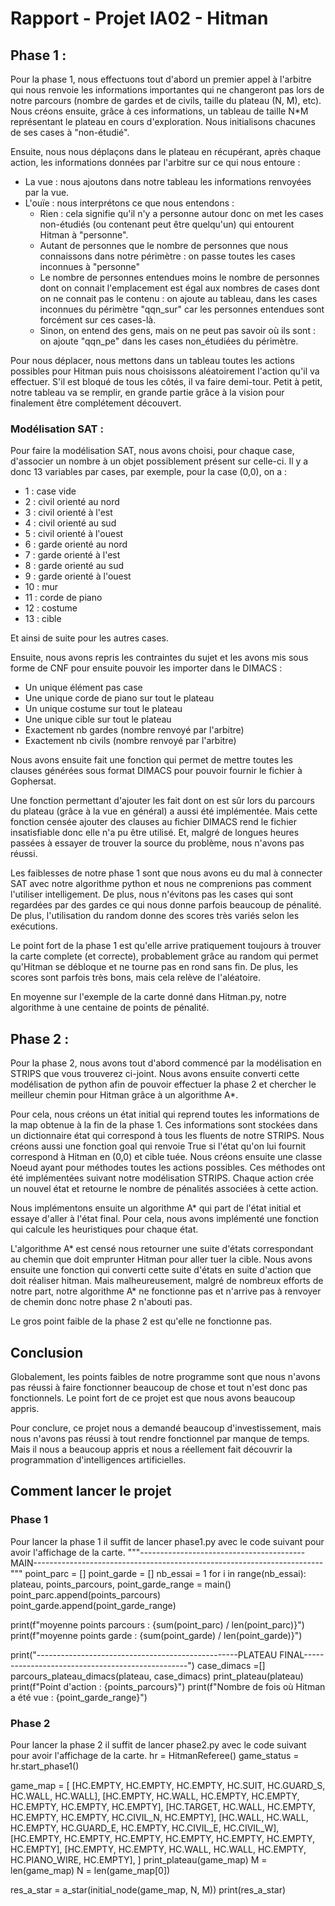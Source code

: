 # Rapport - Projet IA02 - Hitman



## Phase 1 :

Pour la phase 1, nous effectuons tout d'abord un premier appel à l'arbitre qui nous renvoie les informations importantes qui ne changeront pas lors de notre parcours (nombre de gardes et de civils, taille du plateau (N, M), etc). Nous créons ensuite, grâce à ces informations, un tableau de taille N*M représentant le plateau en cours d'exploration. Nous initialisons chacunes de ses cases à "non-étudié".

Ensuite, nous nous déplaçons dans le plateau en récupérant, après chaque action, les informations données par l'arbitre sur ce qui nous entoure :
 - La vue : nous ajoutons dans notre tableau les informations renvoyées par la vue.
 - L'ouïe : nous interprétons ce que nous entendons : 
    - Rien : cela signifie qu'il n'y a personne autour donc on met les cases non-étudiés (ou contenant peut être quelqu'un) qui entourent Hitman à "personne".
    - Autant de personnes que le nombre de personnes que nous connaissons dans notre périmètre : on passe toutes les cases inconnues à "personne"
    - Le nombre de personnes entendues moins le nombre de personnes dont on connait l'emplacement est égal aux nombres de cases dont on ne connait pas le contenu : on ajoute au tableau, dans les cases inconnues du périmètre "qqn_sur" car les personnes entendues sont forcément sur ces cases-là.
    - Sinon, on entend des gens, mais on ne peut pas savoir où ils sont : on ajoute "qqn_pe" dans les cases non_étudiées du périmètre.

Pour nous déplacer, nous mettons dans un tableau toutes les actions possibles pour Hitman puis nous choisissons aléatoirement l'action qu'il va effectuer. S'il est bloqué de tous les côtés, il va faire demi-tour. Petit à petit, notre tableau va se remplir, en grande partie grâce à la vision pour finalement être complétement découvert.


### Modélisation SAT :

Pour faire la modélisation SAT, nous avons choisi, pour chaque case, d'associer un nombre à un objet possiblement présent sur celle-ci. Il y a donc 13 variables par cases, par exemple, pour la case (0,0), on a :
 - 1 : case vide 
 - 2 : civil orienté au nord
 - 3 : civil orienté à l'est 
 - 4 : civil orienté au sud
 - 5 : civil orienté à l'ouest
 - 6 : garde orienté au nord
 - 7 : garde orienté à l'est 
 - 8 : garde orienté au sud
 - 9 : garde orienté à l'ouest
 - 10 : mur
 - 11 : corde de piano
 - 12 : costume 
 - 13 : cible

Et ainsi de suite pour les autres cases.

Ensuite, nous avons repris les contraintes du sujet et les avons mis sous forme de CNF pour ensuite pouvoir les importer dans le DIMACS :
 - Un unique élément pas case
 - Une unique corde de piano sur tout le plateau 
 - Un unique costume sur tout le plateau 
 - Une unique cible sur tout le plateau 
 - Exactement nb gardes (nombre renvoyé par l'arbitre) 
 - Exactement nb civils (nombre renvoyé par l'arbitre) 

Nous avons ensuite fait une fonction qui permet de mettre toutes les clauses générées sous format DIMACS pour pouvoir fournir le fichier à Gophersat.

Une fonction permettant d'ajouter les fait dont on est sûr lors du parcours du plateau (grâce à la vue en général) a aussi été implémentée. Mais cette fonction censée ajouter des clauses au fichier DIMACS rend le fichier insatisfiable donc elle n'a pu être utilisé. Et, malgré de longues heures passées à essayer de trouver la source du problème, nous n'avons pas réussi.

Les faiblesses de notre phase 1 sont que nous avons eu du mal à connecter SAT avec notre algorithme python et nous ne comprenions pas comment l'utiliser intelligement. De plus, nous n'évitons pas les cases qui sont regardées par des gardes ce qui nous donne parfois beaucoup de pénalité. De plus, l'utilisation du random donne des scores très variés selon les exécutions.

Le point fort de la phase 1 est qu'elle arrive pratiquement toujours à trouver la carte complete (et correcte), probablement grâce au random qui permet qu'Hitman se débloque et ne tourne pas en rond sans fin. De plus, les scores sont parfois très bons, mais cela relève de l'aléatoire.

En moyenne sur l'exemple de la carte donné dans Hitman.py, notre algorithme à une centaine de points de pénalité.

## Phase 2 :

Pour la phase 2, nous avons tout d'abord commencé par la modélisation en STRIPS que vous trouverez ci-joint. Nous avons ensuite converti cette modélisation de python afin de pouvoir effectuer la phase 2 et chercher le meilleur chemin pour Hitman grâce à un algorithme A*. 

Pour cela, nous créons un état initial qui reprend toutes les informations de la map obtenue à la fin de la phase 1. Ces informations sont stockées dans un dictionnaire état qui correspond à tous les fluents de notre STRIPS. Nous créons aussi une fonction goal qui renvoie True si l'état qu'on lui fournit correspond à Hitman en (0,0) et cible tuée.
Nous créons ensuite une classe Noeud ayant pour méthodes toutes les actions possibles. Ces méthodes ont été implémentées suivant notre modélisation STRIPS. Chaque action crée un nouvel état et retourne le nombre de pénalités associées à cette action. 

Nous implémentons ensuite un algorithme A* qui part de l'état initial et essaye d'aller à l'état final. Pour cela, nous avons implémenté une fonction qui calcule les heuristiques pour chaque état.

L'algorithme A* est censé nous retourner une suite d'états correspondant au chemin que doit emprunter Hitman pour aller tuer la cible. Nous avons ensuite une fonction qui converti cette suite d'états en suite d'action que doit réaliser hitman.
Mais malheureusement, malgré de nombreux efforts de notre part, notre algorithme A* ne fonctionne pas et n'arrive pas à renvoyer de chemin donc notre phase 2 n'abouti pas.

Le gros point faible de la phase 2 est qu'elle ne fonctionne pas. 

## Conclusion

Globalement, les points faibles de notre programme sont que nous n'avons pas réussi à faire fonctionner beaucoup de chose et tout n'est donc pas fonctionnels.
Le point fort de ce projet est que nous avons beaucoup appris.

Pour conclure, ce projet nous a demandé beaucoup d'investissement, mais nous n'avons pas réussi à tout rendre fonctionnel par manque de temps. Mais il nous a beaucoup appris et nous a réellement fait découvrir la programmation d'intelligences artificielles.


## Comment lancer le projet

### Phase 1 
Pour lancer la phase 1 il suffit de lancer phase1.py avec le code suivant pour avoir l'affichage de la carte.
"""-----------------------------------------MAIN------------------------------------------------------------------------"""
point_parc = []
point_garde = []
nb_essai = 1
for i in range(nb_essai):
    plateau, points_parcours, point_garde_range = main()
    point_parc.append(points_parcours)
    point_garde.append(point_garde_range)

print(f"moyenne points parcours : {sum(point_parc) / len(point_parc)}")
print(f"moyenne points garde : {sum(point_garde) / len(point_garde)}")

print("--------------------------------------------------PLATEAU FINAL-------------------------------------------------")
case_dimacs =[]
parcours_plateau_dimacs(plateau, case_dimacs)
print_plateau(plateau)
print(f"Point d'action : {points_parcours}")
print(f"Nombre de fois où Hitman a été vue : {point_garde_range}")

### Phase 2
Pour lancer la phase 2 il suffit de lancer phase2.py avec le code suivant pour avoir l'affichage de la carte.
hr = HitmanReferee()
game_status = hr.start_phase1()

game_map = [
    [HC.EMPTY, HC.EMPTY, HC.EMPTY, HC.SUIT, HC.GUARD_S, HC.WALL, HC.WALL],
    [HC.EMPTY, HC.WALL, HC.EMPTY, HC.EMPTY, HC.EMPTY, HC.EMPTY, HC.EMPTY],
    [HC.TARGET, HC.WALL, HC.EMPTY, HC.EMPTY, HC.EMPTY, HC.CIVIL_N, HC.EMPTY],
    [HC.WALL, HC.WALL, HC.EMPTY, HC.GUARD_E, HC.EMPTY, HC.CIVIL_E, HC.CIVIL_W],
    [HC.EMPTY, HC.EMPTY, HC.EMPTY, HC.EMPTY, HC.EMPTY, HC.EMPTY, HC.EMPTY],
    [HC.EMPTY, HC.EMPTY, HC.WALL, HC.WALL, HC.EMPTY, HC.PIANO_WIRE, HC.EMPTY],
]
print_plateau(game_map)
M = len(game_map)
N = len(game_map[0])

res_a_star = a_star(initial_node(game_map, N, M))
print(res_a_star)